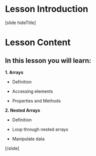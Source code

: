 
# Lesson Introduction

[slide hideTitle]

# Lesson Content

## In this lesson you will learn:

**1. Arrays**

- Definition

- Accessing elements

- Properties and Methods

**2. Nested Arrays**

- Definition

- Loop through nested arrays

- Manipulate data

[/slide]
